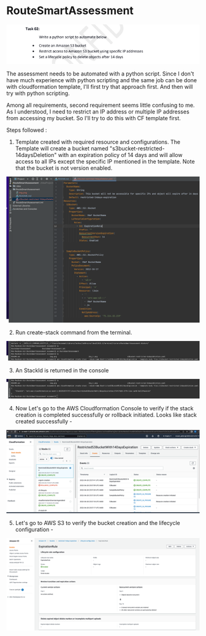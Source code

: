 # RouteSmartAssessment

![img.png](img.png)

The assessment needs to be automated with a python script. Since I don't have
much experience with python scripting and the same job can be done with 
cloudformation template, I'll first try that approach first. And then will try with 
python scripting. 

Among all requirements, second requirement seems little confusing to me. 
As I understood, I need to restrict an IP address or multiple IP addresses from 
accessing my bucket. So I'll try to do this with CF template first.

Steps followed : 
1. Template created with required resource and configurations. The Template will create a bucket named 
"s3bucket-restricted-14daysDeletion" with an expiration policy of 14 days and will allow access to all IPs 
except the specific IP mentioned in the template. Note that the bucket is not version enabled. 

![img_1.png](img_1.png)

2. Run create-stack command from the terminal. 

![img_2.png](img_2.png)

3. An StackId is returned in the console

![img_3.png](img_3.png)

4. Now Let's go to the AWS Cloudformation Console to verify if the stack creation is completed successfully or rollback 
initiated. Looks like stack created successfully - 

![img_4.png](img_4.png)

5. Let's go to AWS S3 to verify the bucket creation and the lifecycle configuration - 

![img_6.png](img_6.png)
